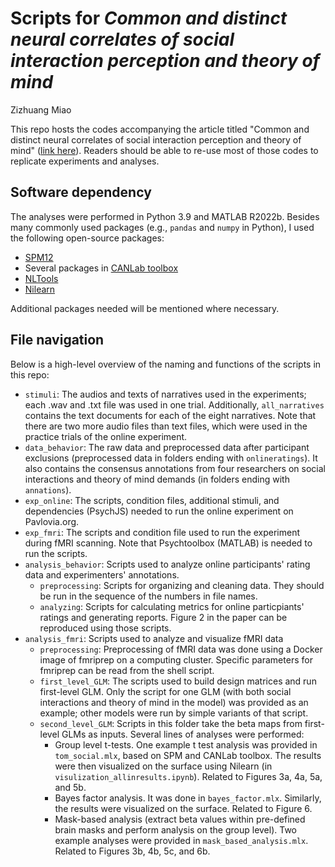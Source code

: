 # Scripts for *Common and distinct neural correlates of social interaction perception and theory of mind*

Zizhuang Miao

This repo hosts the codes accompanying the article titled "Common and distinct neural correlates of social interaction perception and theory of mind" ([link here]()). Readers should be able to re-use most of those codes to replicate experiments and analyses.

## Software dependency
The analyses were performed in Python 3.9 and MATLAB R2022b. Besides many commonly used packages (e.g., `pandas` and `numpy` in Python), I used the following open-source packages:
+ [SPM12](https://www.fil.ion.ucl.ac.uk/spm/software/spm12/)
+ Several packages in [CANLab toolbox](https://github.com/canlab)
+ [NLTools](https://nltools.org/)
+ [Nilearn](https://nilearn.github.io/stable/index.html)

Additional packages needed will be mentioned where necessary.

## File navigation
Below is a high-level overview of the naming and functions of the scripts in this repo:

+ `stimuli`: The audios and texts of narratives used in the experiments; each .wav and .txt file was used in one trial. Additionally, `all_narratives` contains the text documents for each of the eight narratives. Note that there are two more audio files than text files, which were used in the practice trials of the online experiment.
+ `data_behavior`: The raw data and preprocessed data after participant exclusions (preprocessed data in folders ending with `onlineratings`). It also contains the consensus annotations from four researchers on social interactions and theory of mind demands (in folders ending with `annations`).
+ `exp_online`: The scripts, condition files, additional stimuli, and dependencies (PsychJS) needed to run the online experiment on Pavlovia.org.
+ `exp_fmri`: The scripts and condition file used to run the experiment during fMRI scanning. Note that Psychtoolbox (MATLAB) is needed to run the scripts.
+ `analysis_behavior`: Scripts used to analyze online participants' rating data and experimenters' annotations. 
  + `preprocessing`: Scripts for organizing and cleaning data. They should be run in the sequence of the numbers in file names.
  + `analyzing`: Scripts for calculating metrics for online particpiants' ratings and generating reports. Figure 2 in the paper can be reproduced using those scripts.
+ `analysis_fmri`: Scripts used to analyze and visualize fMRI data
  + `preprocessing`: Preprocessing of fMRI data was done using a Docker image of fmriprep on a computing cluster. Specific parameters for fmriprep can be read from the shell script.
  + `first_level_GLM`: The scripts used to build design matrices and run first-level GLM. Only the script for one GLM (with both social interactions and theory of mind in the model) was provided as an example; other models were run by simple variants of that script.
  + `second_level_GLM`: Scripts in this folder take the beta maps from first-level GLMs as inputs. Several lines of analyses were performed:
    + Group level t-tests. One example t test analysis was provided in `tom_social.mlx`, based on SPM and CANLab toolbox. The results were then visualized on the surface using Nilearn (in `visulization_allinresults.ipynb`). Related to Figures 3a, 4a, 5a, and 5b.
    + Bayes factor analysis. It was done in `bayes_factor.mlx`. Similarly, the results were visualized on the surface. Related to Figure 6.
    + Mask-based analysis (extract beta values within pre-defined brain masks and perform analysis on the group level). Two example analyses were provided in `mask_based_analysis.mlx`. Related to Figures 3b, 4b, 5c, and 6b.
